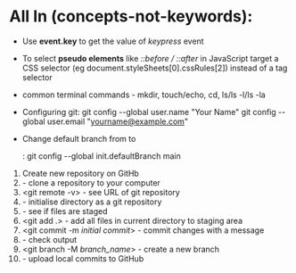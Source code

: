 # All In (concepts-not-keywords):

- Use **event.key** to get the value of _keypress_ event

- To select **pseudo elements** like _::before / ::after_ in JavaScript target a CSS selector (eg document.styleSheets[0].cssRules[2]) instead of a tag selector

- common terminal commands	-	mkdir, touch/echo, cd, ls/ls -l/ls -la


- Configuring git:
	git config --global user.name "Your Name"
	git config --global user.email "yourname@example.com"

- Change default branch from <master> to <main>:
	git config --global init.defaultBranch main

01.	Create new repository on GitHb
02.	<git clone>	-	clone a repository to your computer
03.	<git remote -v>	-	see URL of git repository
04.	<git init>	-	initialise directory as a git repository
05.	<git status>	-	see if files are staged
06.	<git add .>	-	add all files in current directory to staging area
07.	<git commit -m *initial commit*>	-	commit changes with a message
08.	<git log>	-	check output
09.	<git branch -M *branch_name*>	-	create a new branch
10.	<git push>	-	upload local commits to GitHub
